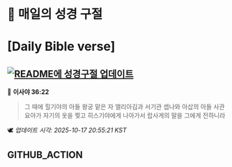 # 🙏 매일의 성경 구절
# [Daily Bible verse]
## [![README에 성경구절 업데이트](https://github.com/DONGSUKA/first_test/actions/workflows/update-readme-bible.yml/badge.svg)](https://github.com/DONGSUKA/first_test/actions/workflows/update-readme-bible.yml)
<!-- START_BIBLE_VERSE -->
📖 **이사야 36:22**
> 그 때에 힐기야의 아들 왕궁 맡은 자 엘리아김과 서기관 셉나와 아삽의 아들 사관 요아가 자기의 옷을 찢고 히스기야에게 나아가서 랍사게의 말을 그에게 전하니라

🕊️ _업데이트 시각: 2025-10-17 20:55:21 KST_
  <!-- END_BIBLE_VERSE -->
## GITHUB_ACTION
